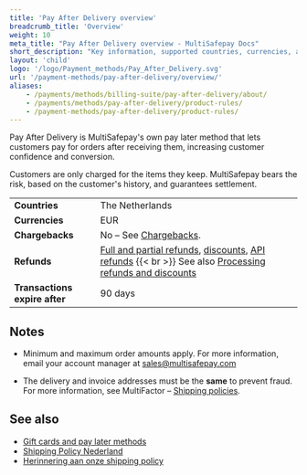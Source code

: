 ```yaml
---
title: 'Pay After Delivery overview'
breadcrumb_title: 'Overview'
weight: 10
meta_title: "Pay After Delivery overview - MultiSafepay Docs"
short_description: "Key information, supported countries, currencies, and features"
layout: 'child'
logo: '/logo/Payment_methods/Pay_After_Delivery.svg'
url: '/payment-methods/pay-after-delivery/overview/'
aliases:
    - /payments/methods/billing-suite/pay-after-delivery/about/
    - /payments/methods/pay-after-delivery/product-rules/
    - /payment-methods/pay-after-delivery/product-rules/
---
```

Pay After Delivery is MultiSafepay's own pay later method that lets customers pay for orders after receiving them, increasing customer confidence and conversion. 

Customers are only charged for the items they keep. MultiSafepay bears the risk, based on the customer's history, and guarantees settlement.

|   |   |   |
|---|---|---|
| **Countries**  | The Netherlands  | 
| **Currencies** | EUR  | 
| **Chargebacks**  | No – See [Chargebacks](/payments/chargebacks/). | 
| **Refunds** | [Full and partial refunds](/refunds/full-partial/), [discounts](/refunds/discounts/), [API refunds](/refunds/pay-later/) {{< br >}} See also [Processing refunds and discounts](/payment-methods/pay-after-delivery/refunds-discounts/) |
| **Transactions expire after** | 90 days |

## Notes

- Minimum and maximum order amounts apply. For more information, email your account manager at <sales@multisafepay.com>

- The delivery and invoice addresses must be the **same** to prevent fraud. For&nbsp;more information, see MultiFactor – [Shipping policies](https://www.multifactor.nl/voorwaarden/shipping-policies).

## See also

- [Gift cards and pay later methods](/payment-methods/gift-cards/pay-later-methods/)
- [Shipping Policy Nederland](https://www.multifactor.nl/voorwaarden/shipping-policies/)
- [Herinnering aan onze shipping policy](https://mailchi.mp/922285f8ac13/herinnering-aan-onze-shipping-policy)